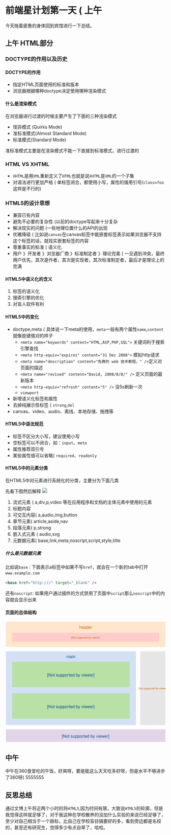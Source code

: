 # 前端星计划第一天 ( 上午

今天拖着疲惫的身体回到宾馆进行一下总结。

## 上午 HTML部分

### DOCTYPE的作用以及历史

#### DOCTYPE的作用

- 指定HTML页面使用的标准和版本
- 浏览器根据哪种doctype决定使用哪种渲染模式

#### 什么是渲染模式

在浏览器进行过渡的时候主要产生了下面的三种渲染模式

- 怪异模式 (Quirks Mode)
- 准标准模式(Almost Standard Mode)
- 标准模式(Standard Mode)

准标准模式主要是在渲染模式不能一下直接到标准模式，进行过渡的

### HTML VS XHTML

- `XHTML`是用`XML`重新定义了`HTML`也就是说`XHTML`是`XML`的一个子集
- 对语法进行更加严格 ( 单标签闭合，都使用小写，属性的值用引号(`class=foo`这样是不行的)

### HTML5的设计思想

- 兼容已有内容
- 避免不必要的复杂性 (以前的doctype写起来十分复杂
- 解决现实的问题 (一些地理位置什么的API的出现
- 优雅降级 ( 比如说`canvas`在canvas标签中能嵌套标签表示如果浏览器不支持这个标签的话，就现实嵌套标签的内容
- 尊重事实的标准 ( 语义化
- 用户 》开发者 》浏览器厂商 》标准制定者 》理论完美 ( 一旦遇到冲突，最终用户优先，其次是作者，其次是实现者，其次标准制定者，最后才是理论上的完满

#### HTML5中语义化的含义
1. 标签的语义化
2. 搜索引擎的优化
3. 对盲人软件有利

#### HTML5中的变化

- doctype,meta ( 具体说一下meta的使用，`meta`一般有两个属性`name`,`content`就像是键值对的样子
	+ `<meta name="keywords" content="HTML,ASP,PHP,SQL">` 关键词利于搜索引擎查找
	+ `<meta http-equiv="expires" content="31 Dec 2008">` 模拟http请求
	+ `<meta name="description" content="免费的 web 技术教程。" />`定义对页面的描述
	+ `<meta name="revised" content="David, 2008/8/8/" />`  定义页面的最新版本
	+ `<meta http-equiv="refresh" content="5" />`  没5s刷新一次
	+ `viewport`
- 新增语义化标签和属性
- 去掉纯展示性标签 ( `strong`,`del`
- canvas、video、audio、离线、本地存储、拖拽等

#### HTML5中语法规范

- 标签不区分大小写，建议使用小写
- 空标签可以不闭合，如：`input`、`meta`
- 属性推荐双引号
- 某些属性值可以省略( `required`、`readonly`

#### HTML5中的元素分类

在HTML5中对元素进行系统化的分类，主要分为下面几类

先看下图然后解释 ![](http://www.5icool.org/uploadfile/2013/0810/20130810120757745.png)

1. 流式元素 ( a,div,p,video 等在应用程序和文档的主体元素中使用的元素
2. 标题内容
3. 可交互内容( a,audio,img,button
4. 章节元素( article,aside,nav
5. 段落元素( p,strong
6. 嵌入式元素 ( audio,svg
7. 元数据元素( base,link,meta,noscript,script,style,title

##### 什么是元数据元素
比如说`base` :
下面表示a标签中如果不写`href`，就会在一个新的tab中打开`www.example.com`
```html
<base href="http:///" target="_blank" />
```

还有`noscript`:
如果用户通过插件的方式禁用了页面中`script`那么`noscript`中的内容就会显示出来

#### 页面的总体结构

![](./article.svg)

## 中午

中午在360食堂吃的午饭，好爽呀，要是能这么天天吃多好呀，但是水平不够进步了360呀( 5555555



## 反思总结

通过文博上午将近两个小时的将`HTML5`,因为时间有限，大致说`HTML5`的轮廓，但是我觉得这样就足够了，对于我这种在学校散养的没加什么实验的来说已经足够了，至少对自己相当于一个路标，比自己在学校盲目搞要好的多，看到旁边都是名校的，甚至还有研究生，觉得多少有点自卑了，哈哈。